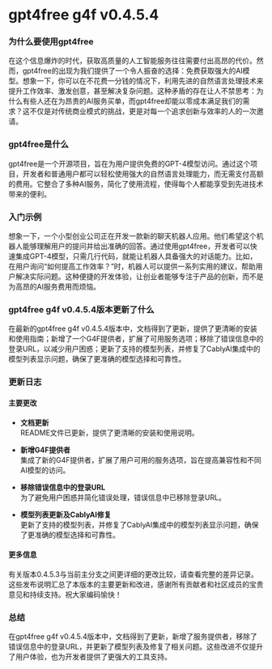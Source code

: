# gpt4free g4f v0.4.5.4
### 为什么要使用gpt4free

在这个信息爆炸的时代，获取高质量的人工智能服务往往需要付出高昂的代价。然而，gpt4free的出现为我们提供了一个令人振奋的选择：免费获取强大的AI模型。想象一下，你可以在不花费一分钱的情况下，利用先进的自然语言处理技术来提升工作效率、激发创意，甚至解决复杂问题。这种矛盾的存在让人不禁思考：为什么有些人还在为昂贵的AI服务买单，而gpt4free却能以零成本满足我们的需求？这不仅是对传统商业模式的挑战，更是对每一个追求创新与效率的人的一次邀请。

### gpt4free是什么

gpt4free是一个开源项目，旨在为用户提供免费的GPT-4模型访问。通过这个项目，开发者和普通用户都可以轻松使用强大的自然语言处理能力，而无需支付高额的费用。它整合了多种AI服务，简化了使用流程，使得每个人都能享受到先进技术带来的便利。

### 入门示例

想象一下，一个小型创业公司正在开发一款新的聊天机器人应用。他们希望这个机器人能够理解用户的提问并给出准确的回答。通过使用gpt4free，开发者可以快速集成GPT-4模型，只需几行代码，就能让机器人具备强大的对话能力。比如，在用户询问“如何提高工作效率？”时，机器人可以提供一系列实用的建议，帮助用户解决实际问题。这种便捷的开发体验，让创业者能够专注于产品的创新，而不是为高昂的AI服务费用而烦恼。

### gpt4free g4f v0.4.5.4版本更新了什么

在最新的gpt4free g4f v0.4.5.4版本中，文档得到了更新，提供了更清晰的安装和使用指南；新增了一个G4F提供者，扩展了可用服务选项；移除了错误信息中的登录URL，以减少用户困惑；更新了支持的模型列表，并修复了CablyAI集成中的模型列表显示问题，确保了更准确的模型选择和可靠性。

### 更新日志

#### 主要更改
- **文档更新**  
  README文件已更新，提供了更清晰的安装和使用说明。
  
- **新增G4F提供者**  
  集成了新的G4F提供者，扩展了用户可用的服务选项，旨在提高兼容性和不同AI模型的访问。

- **移除错误信息中的登录URL**  
  为了避免用户困惑并简化错误处理，错误信息中已移除登录URL。

- **模型列表更新及CablyAI修复**  
  更新了支持的模型列表，并修复了CablyAI集成中的模型列表显示问题，确保了更准确的模型选择和可靠性。

#### 更多信息
有关版本0.4.5.3与当前主分支之间更详细的更改比较，请查看完整的差异记录。这些发布说明汇总了本版本的主要更新和改进，感谢所有贡献者和社区成员的宝贵意见和持续支持。祝大家编码愉快！

### 总结

在gpt4free g4f v0.4.5.4版本中，文档得到了更新，新增了服务提供者，移除了错误信息中的登录URL，并更新了模型列表及修复了相关问题。这些改进不仅提升了用户体验，也为开发者提供了更强大的工具支持。